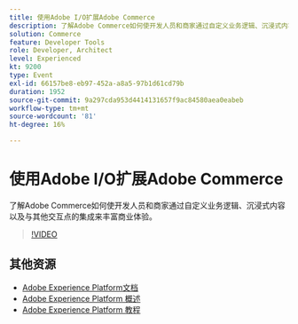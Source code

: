 ```yaml
---
title: 使用Adobe I/O扩展Adobe Commerce
description: 了解Adobe Commerce如何使开发人员和商家通过自定义业务逻辑、沉浸式内容以及与其他交互点的集成来丰富商业体验。
solution: Commerce
feature: Developer Tools
role: Developer, Architect
level: Experienced
kt: 9200
type: Event
exl-id: 66157be8-eb97-452a-a8a5-97b1d61cd79b
duration: 1952
source-git-commit: 9a297cda953d4414131657f9ac84580aea0eabeb
workflow-type: tm+mt
source-wordcount: '81'
ht-degree: 16%

---
```


# 使用Adobe I/O扩展Adobe Commerce

了解Adobe Commerce如何使开发人员和商家通过自定义业务逻辑、沉浸式内容以及与其他交互点的集成来丰富商业体验。

>[!VIDEO](https://video.tv.adobe.com/v/337727/?quality=12&learn=on&hidetitle=true)

## 其他资源

- [Adobe Experience Platform文档](https://experienceleague.adobe.com/docs/experience-platform.html)
- [Adobe Experience Platform 概述](https://experienceleague.adobe.com/docs/experience-platform/landing/home.html?lang=zh-Hans)
- [Adobe Experience Platform 教程](https://experienceleague.adobe.com/docs/platform-learn/tutorials/overview.html?lang=en)
